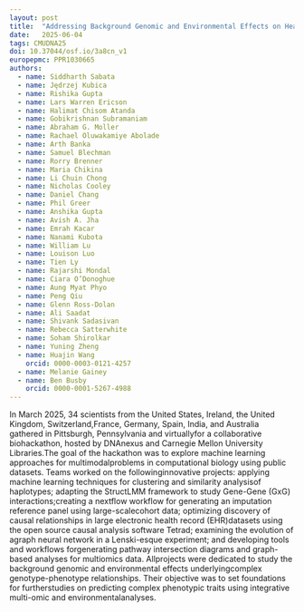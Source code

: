 ```yaml
---
layout: post
title:  "Addressing Background Genomic and Environmental Effects on Health through Accelerated Computing and Machine Learning: Results from the 2025 Hackathon at Carnegie Mellon University"
date:   2025-06-04
tags: CMUDNA25
doi: 10.37044/osf.io/3a8cn_v1
europepmc: PPR1030665
authors:
  - name: Siddharth Sabata
  - name: Jędrzej Kubica
  - name: Rishika Gupta
  - name: Lars Warren Ericson
  - name: Halimat Chisom Atanda
  - name: Gobikrishnan Subramaniam
  - name: Abraham G. Moller
  - name: Rachael Oluwakamiye Abolade
  - name: Arth Banka
  - name: Samuel Blechman
  - name: Rorry Brenner
  - name: Maria Chikina
  - name: Li Chuin Chong
  - name: Nicholas Cooley
  - name: Daniel Chang
  - name: Phil Greer
  - name: Anshika Gupta
  - name: Avish A. Jha
  - name: Emrah Kacar
  - name: Nanami Kubota
  - name: William Lu
  - name: Louison Luo
  - name: Tien Ly
  - name: Rajarshi Mondal
  - name: Ciara O’Donoghue
  - name: Aung Myat Phyo
  - name: Peng Qiu
  - name: Glenn Ross-Dolan
  - name: Ali Saadat
  - name: Shivank Sadasivan
  - name: Rebecca Satterwhite
  - name: Soham Shirolkar
  - name: Yuning Zheng
  - name: Huajin Wang
    orcid: 0000-0003-0121-4257
  - name: Melanie Gainey
  - name: Ben Busby
    orcid: 0000-0001-5267-4988
---
```


In March 2025, 34 scientists from the United States, Ireland, the United Kingdom, Switzerland,France, Germany, Spain, India, and Australia gathered in Pittsburgh, Pennsylvania and virtuallyfor a collaborative biohackathon, hosted by DNAnexus and Carnegie Mellon University Libraries.The goal of the hackathon was to explore machine learning approaches for multimodalproblems in computational biology using public datasets. Teams worked on the followinginnovative projects: applying machine learning techniques for clustering and similarity analysisof haplotypes; adapting the StructLMM framework to study Gene-Gene (GxG) interactions;creating a nextflow workflow for generating an imputation reference panel using large-scalecohort data; optimizing discovery of causal relationships in large electronic health record (EHR)datasets using the open source causal analysis software Tetrad; examining the evolution of agraph neural network in a Lenski-esque experiment; and developing tools and workflows forgenerating pathway intersection diagrams and graph-based analyses for multiomics data. Allprojects were dedicated to study the background genomic and environmental effects underlyingcomplex genotype-phenotype relationships. Their objective was to set foundations for furtherstudies on predicting complex phenotypic traits using integrative multi-omic and environmentalanalyses.

